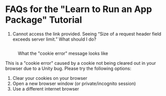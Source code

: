 # FAQs for the "Learn to Run an App Package" Tutorial

1. Cannot access the link provided. Seeing “Size of a request header field exceeds server limit.” What should I do?

<figure><img src="https://lh7-rt.googleusercontent.com/docsz/AD_4nXe5XiX7rNAYjpS__rySum4DkPip4zD9GuEGj0XfC2Gco8vyxLSFNFyt3KcS2PyOsmsEDaOFtV-8LnDULziMc4PnIyPWm_wBf0LBi9gdVgeAtZ8tUO-aHIyZn7Yb3tUFdzYazP_lV5UKHTHIbYnYi56IU42fY1PX3HruVMA1?key=K2x_DkLuOSzQLgkvGhINiA" alt=""><figcaption><p>What the "cookie error" message looks like</p></figcaption></figure>

This is a "cookie error" caused by a cookie not being cleared out in your browser due to a Unity bug. Please try the following options:&#x20;

1. Clear your cookies on your browser
2. Open a new browser window (or private/incognito session)
3. Use a different internet browser
